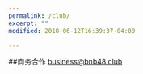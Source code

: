 ```yaml
---
permalink: /club/
excerpt: ""
modified: 2018-06-12T16:39:37-04:00

---
```


##商务合作
business@bnb48.club
